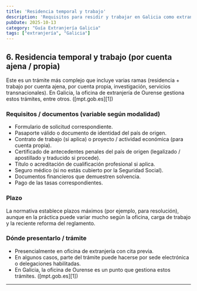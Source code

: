 ```yaml
---
title: 'Residencia temporal y trabajo'
description: 'Requisitos para residir y trabajar en Galicia como extranjero.'
pubDate: 2025-10-13
category: "Guía Extranjería Galicia"
tags: ["extranjería", "Galicia"]
---
```

## 6. Residencia temporal y trabajo (por cuenta ajena / propia) 
Este es un trámite más complejo que incluye varias ramas (residencia + trabajo por cuenta ajena, por cuenta propia, investigación, servicios transnacionales). En Galicia, la oficina de extranjería de Ourense gestiona estos trámites, entre otros. ([mpt.gob.es][1]) 
### Requisitos / documentos (variable según modalidad) 
* Formulario de solicitud correspondiente. 
* Pasaporte válido o documento de identidad del país de origen. 
* Contrato de trabajo (si aplica) o proyecto / actividad económica (para cuenta propia). 
* Certificado de antecedentes penales del país de origen (legalizado / apostillado y traducido si procede). 
* Título o acreditación de cualificación profesional si aplica. 
* Seguro médico (si no estás cubierto por la Seguridad Social). 
* Documentos financieros que demuestren solvencia. 
* Pago de las tasas correspondientes. 
### Plazo 
La normativa establece plazos máximos (por ejemplo, para resolución), aunque en la práctica puede variar mucho según la oficina, carga de trabajo y la reciente reforma del reglamento. 
### Dónde presentarlo / trámite 
* Presencialmente en oficina de extranjería con cita previa. 
* En algunos casos, parte del trámite puede hacerse por sede electrónica o delegaciones habilitadas. 
* En Galicia, la oficina de Ourense es un punto que gestiona estos trámites. ([mpt.gob.es][1]) 
---